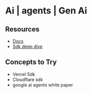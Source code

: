# Ai | agents | Gen Ai

## Resources
- [ Docs](/)
- [Sdk deep dive](...)

## Concepts to Try
- Vercel Sdk
- Cloudflare sdk
- google ai agents white paper
